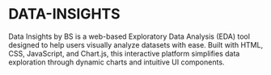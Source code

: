 # DATA-INSIGHTS
Data Insights by BS is a web-based Exploratory Data Analysis (EDA) tool designed to help users visually analyze datasets with ease. Built with HTML, CSS, JavaScript, and Chart.js, this interactive platform simplifies data exploration through dynamic charts and intuitive UI components.
